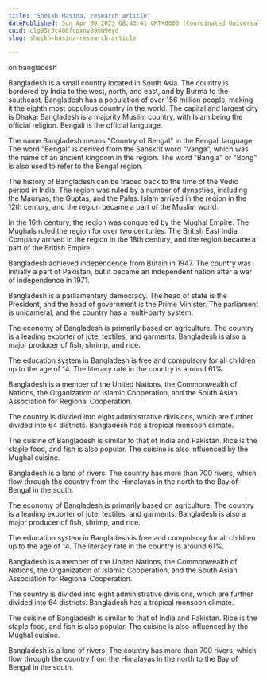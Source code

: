 ```yaml
---
title: "Sheikh Hasina, research article"
datePublished: Sun Apr 09 2023 08:43:41 GMT+0000 (Coordinated Universal Time)
cuid: clg95r3c406fcpxnv89mb9eyd
slug: sheikh-hasina-research-article

---
```


on bangladesh

Bangladesh is a small country located in South Asia. The country is bordered by India to the west, north, and east, and by Burma to the southeast. Bangladesh has a population of over 156 million people, making it the eighth most populous country in the world. The capital and largest city is Dhaka. Bangladesh is a majority Muslim country, with Islam being the official religion. Bengali is the official language.

The name Bangladesh means "Country of Bengal" in the Bengali language. The word "Bengal" is derived from the Sanskrit word "Vanga", which was the name of an ancient kingdom in the region. The word "Bangla" or "Bong" is also used to refer to the Bengal region.

The history of Bangladesh can be traced back to the time of the Vedic period in India. The region was ruled by a number of dynasties, including the Mauryas, the Guptas, and the Palas. Islam arrived in the region in the 12th century, and the region became a part of the Muslim world.

In the 16th century, the region was conquered by the Mughal Empire. The Mughals ruled the region for over two centuries. The British East India Company arrived in the region in the 18th century, and the region became a part of the British Empire.

Bangladesh achieved independence from Britain in 1947. The country was initially a part of Pakistan, but it became an independent nation after a war of independence in 1971.

Bangladesh is a parliamentary democracy. The head of state is the President, and the head of government is the Prime Minister. The parliament is unicameral, and the country has a multi-party system.

The economy of Bangladesh is primarily based on agriculture. The country is a leading exporter of jute, textiles, and garments. Bangladesh is also a major producer of fish, shrimp, and rice.

The education system in Bangladesh is free and compulsory for all children up to the age of 14. The literacy rate in the country is around 61%.

Bangladesh is a member of the United Nations, the Commonwealth of Nations, the Organization of Islamic Cooperation, and the South Asian Association for Regional Cooperation.

The country is divided into eight administrative divisions, which are further divided into 64 districts. Bangladesh has a tropical monsoon climate.

The cuisine of Bangladesh is similar to that of India and Pakistan. Rice is the staple food, and fish is also popular. The cuisine is also influenced by the Mughal cuisine.

Bangladesh is a land of rivers. The country has more than 700 rivers, which flow through the country from the Himalayas in the north to the Bay of Bengal in the south.

The economy of Bangladesh is primarily based on agriculture. The country is a leading exporter of jute, textiles, and garments. Bangladesh is also a major producer of fish, shrimp, and rice.

The education system in Bangladesh is free and compulsory for all children up to the age of 14. The literacy rate in the country is around 61%.

Bangladesh is a member of the United Nations, the Commonwealth of Nations, the Organization of Islamic Cooperation, and the South Asian Association for Regional Cooperation.

The country is divided into eight administrative divisions, which are further divided into 64 districts. Bangladesh has a tropical monsoon climate.

The cuisine of Bangladesh is similar to that of India and Pakistan. Rice is the staple food, and fish is also popular. The cuisine is also influenced by the Mughal cuisine.

Bangladesh is a land of rivers. The country has more than 700 rivers, which flow through the country from the Himalayas in the north to the Bay of Bengal in the south.